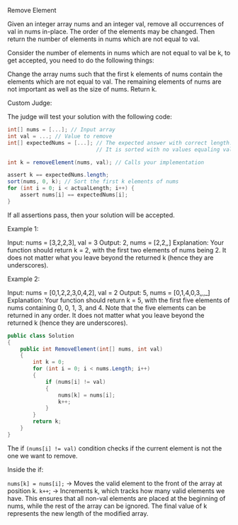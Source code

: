 Remove Element

Given an integer array nums and an integer val, remove all occurrences of val in nums in-place.
The order of the elements may be changed.
Then return the number of elements in nums which are not equal to val.

Consider the number of elements in nums which are not equal to val be k, to get accepted, you need to do the following things:

Change the array nums such that the first k elements of nums contain the elements which are not equal to val.
The remaining elements of nums are not important as well as the size of nums.
Return k.

Custom Judge:

The judge will test your solution with the following code:

```cs
int[] nums = [...]; // Input array
int val = ...; // Value to remove
int[] expectedNums = [...]; // The expected answer with correct length.
                            // It is sorted with no values equaling val.

int k = removeElement(nums, val); // Calls your implementation

assert k == expectedNums.length;
sort(nums, 0, k); // Sort the first k elements of nums
for (int i = 0; i < actualLength; i++) {
    assert nums[i] == expectedNums[i];
}
```
If all assertions pass, then your solution will be accepted.

 

Example 1:

Input: nums = [3,2,2,3], val = 3
Output: 2, nums = [2,2,_,_]
Explanation: Your function should return k = 2, with the first two elements of nums being 2.
It does not matter what you leave beyond the returned k (hence they are underscores).

Example 2:

Input: nums = [0,1,2,2,3,0,4,2], val = 2
Output: 5, nums = [0,1,4,0,3,_,_,_]
Explanation: Your function should return k = 5, with the first five elements of nums containing 0, 0, 1, 3, and 4.
Note that the five elements can be returned in any order.
It does not matter what you leave beyond the returned k (hence they are underscores).


```cs
public class Solution
{
    public int RemoveElement(int[] nums, int val)
    {
        int k = 0;
        for (int i = 0; i < nums.Length; i++)
        {
            if (nums[i] != val)
            {
                nums[k] = nums[i];
                k++;
            }
        }
        return k;
    }
}
```

The if `(nums[i] != val)` condition checks if the current element is not the one we want to remove.

Inside the if:

`nums[k] = nums[i];` → Moves the valid element to the front of the array at position k.
`k++`; → Increments k, which tracks how many valid elements we have.
This ensures that all non-val elements are placed at the beginning of nums, while the rest of the array can be ignored.
The final value of k represents the new length of the modified array.